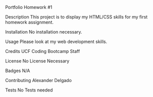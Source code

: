 Portfolio Homework #1

Description
This project is to display my HTML/CSS skills for my first homework assignment.


Installation
No installation necessary.

Usage
Please look at my web development skills.

Credits
UCF Coding Bootcamp Staff

License
No License Necessary

Badges
N/A

Contributing
Alexander Delgado

Tests
No Tests needed
